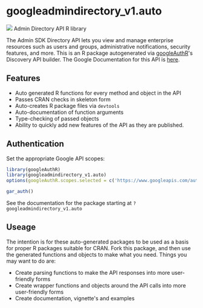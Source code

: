 # googleadmindirectory_v1.auto
![](http://www.google.com/images/icons/product/search-32.gif)
Admin Directory API R library

The Admin SDK Directory API lets you view and manage enterprise resources such as users and groups, administrative notifications, security features, and more.
This is an R package autogenerated via [googleAuthR](http://code.markedmondson.me/googleAuthR)'s Discovery API builder. 
The Google Documentation for this API is [here](https://developers.google.com/admin-sdk/directory/).

## Features 
 * Auto generated R functions for every method and object in the API
 * Passes CRAN checks in skeleton form
 * Auto-creates R package files via `devtools`
 * Auto-documentation of function arguments
 * Type-checking of passed objects
 * Ability to quickly add new features of the API as they are published.

## Authentication
Set the appropriate Google API scopes:

```r
library(googleAuthR)
library(googleadmindirectory_v1.auto)
options(googleAuthR.scopes.selected = c('https://www.googleapis.com/auth/admin.directory.customer', 'https://www.googleapis.com/auth/admin.directory.customer.readonly', 'https://www.googleapis.com/auth/admin.directory.device.chromeos', 'https://www.googleapis.com/auth/admin.directory.device.chromeos.readonly', 'https://www.googleapis.com/auth/admin.directory.device.mobile', 'https://www.googleapis.com/auth/admin.directory.device.mobile.action', 'https://www.googleapis.com/auth/admin.directory.device.mobile.readonly', 'https://www.googleapis.com/auth/admin.directory.domain', 'https://www.googleapis.com/auth/admin.directory.domain.readonly', 'https://www.googleapis.com/auth/admin.directory.group', 'https://www.googleapis.com/auth/admin.directory.group.member', 'https://www.googleapis.com/auth/admin.directory.group.member.readonly', 'https://www.googleapis.com/auth/admin.directory.group.readonly', 'https://www.googleapis.com/auth/admin.directory.notifications', 'https://www.googleapis.com/auth/admin.directory.orgunit', 'https://www.googleapis.com/auth/admin.directory.orgunit.readonly', 'https://www.googleapis.com/auth/admin.directory.resource.calendar', 'https://www.googleapis.com/auth/admin.directory.resource.calendar.readonly', 'https://www.googleapis.com/auth/admin.directory.rolemanagement', 'https://www.googleapis.com/auth/admin.directory.rolemanagement.readonly', 'https://www.googleapis.com/auth/admin.directory.user', 'https://www.googleapis.com/auth/admin.directory.user.alias', 'https://www.googleapis.com/auth/admin.directory.user.alias.readonly', 'https://www.googleapis.com/auth/admin.directory.user.readonly', 'https://www.googleapis.com/auth/admin.directory.user.security', 'https://www.googleapis.com/auth/admin.directory.userschema', 'https://www.googleapis.com/auth/admin.directory.userschema.readonly'))

gar_auth()
```
 See the documentation for the package starting at `?googleadmindirectory_v1.auto`
## Useage
The intention is for these auto-generated packages to be used as a basis for proper R packages suitable for CRAN.
Fork this package, and then use the generated functions and objects to make what you need.
Things you may want to do are:
* Create parsing functions to make the API responses into more user-friendly forms
* Create wrapper functions and objects around the API calls into more user-friendly forms
* Create documentation, vignette's and examples

